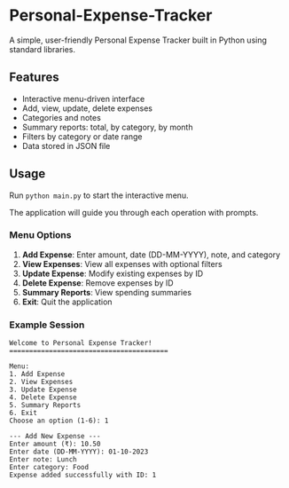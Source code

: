 # Personal-Expense-Tracker

A simple, user-friendly Personal Expense Tracker built in Python using standard libraries.

## Features

- Interactive menu-driven interface
- Add, view, update, delete expenses
- Categories and notes
- Summary reports: total, by category, by month
- Filters by category or date range
- Data stored in JSON file

## Usage

Run `python main.py` to start the interactive menu.

The application will guide you through each operation with prompts.

### Menu Options

1. **Add Expense**: Enter amount, date (DD-MM-YYYY), note, and category
2. **View Expenses**: View all expenses with optional filters
3. **Update Expense**: Modify existing expenses by ID
4. **Delete Expense**: Remove expenses by ID
5. **Summary Reports**: View spending summaries
6. **Exit**: Quit the application

### Example Session

```
Welcome to Personal Expense Tracker!
========================================

Menu:
1. Add Expense
2. View Expenses
3. Update Expense
4. Delete Expense
5. Summary Reports
6. Exit
Choose an option (1-6): 1

--- Add New Expense ---
Enter amount (₹): 10.50
Enter date (DD-MM-YYYY): 01-10-2023
Enter note: Lunch
Enter category: Food
Expense added successfully with ID: 1
```